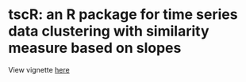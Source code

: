 # tscR: an R package for time series data clustering with similarity measure based on slopes

View vignette [here](./doc/tscR.pdf)
